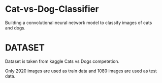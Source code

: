 # Cat-vs-Dog-Classifier
Building a convolutional neural network model to classify images of cats and dogs.

# DATASET

Dataset is taken from kaggle Cats vs Dogs competetion.

Only 2920 images are used as train data and 1080 images are used as test data.
